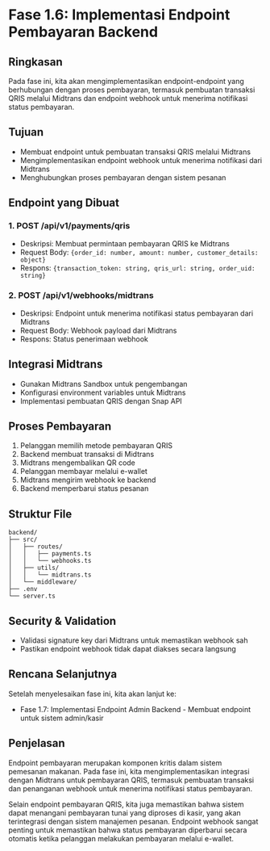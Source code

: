 # Fase 1.6: Implementasi Endpoint Pembayaran Backend

## Ringkasan
Pada fase ini, kita akan mengimplementasikan endpoint-endpoint yang berhubungan dengan proses pembayaran, termasuk pembuatan transaksi QRIS melalui Midtrans dan endpoint webhook untuk menerima notifikasi status pembayaran.

## Tujuan
- Membuat endpoint untuk pembuatan transaksi QRIS melalui Midtrans
- Mengimplementasikan endpoint webhook untuk menerima notifikasi dari Midtrans
- Menghubungkan proses pembayaran dengan sistem pesanan

## Endpoint yang Dibuat

### 1. POST /api/v1/payments/qris
- Deskripsi: Membuat permintaan pembayaran QRIS ke Midtrans
- Request Body: `{order_id: number, amount: number, customer_details: object}`
- Respons: `{transaction_token: string, qris_url: string, order_uid: string}`

### 2. POST /api/v1/webhooks/midtrans
- Deskripsi: Endpoint untuk menerima notifikasi status pembayaran dari Midtrans
- Request Body: Webhook payload dari Midtrans
- Respons: Status penerimaan webhook

## Integrasi Midtrans
- Gunakan Midtrans Sandbox untuk pengembangan
- Konfigurasi environment variables untuk Midtrans
- Implementasi pembuatan QRIS dengan Snap API

## Proses Pembayaran
1. Pelanggan memilih metode pembayaran QRIS
2. Backend membuat transaksi di Midtrans
3. Midtrans mengembalikan QR code
4. Pelanggan membayar melalui e-wallet
5. Midtrans mengirim webhook ke backend
6. Backend memperbarui status pesanan

## Struktur File
```
backend/
├── src/
│   ├── routes/
│   │   ├── payments.ts
│   │   └── webhooks.ts
│   ├── utils/
│   │   └── midtrans.ts
│   └── middleware/
├── .env
└── server.ts
```

## Security & Validation
- Validasi signature key dari Midtrans untuk memastikan webhook sah
- Pastikan endpoint webhook tidak dapat diakses secara langsung

## Rencana Selanjutnya
Setelah menyelesaikan fase ini, kita akan lanjut ke:
- Fase 1.7: Implementasi Endpoint Admin Backend - Membuat endpoint untuk sistem admin/kasir

## Penjelasan
Endpoint pembayaran merupakan komponen kritis dalam sistem pemesanan makanan. Pada fase ini, kita mengimplementasikan integrasi dengan Midtrans untuk pembayaran QRIS, termasuk pembuatan transaksi dan penanganan webhook untuk menerima notifikasi status pembayaran.

Selain endpoint pembayaran QRIS, kita juga memastikan bahwa sistem dapat menangani pembayaran tunai yang diproses di kasir, yang akan terintegrasi dengan sistem manajemen pesanan. Endpoint webhook sangat penting untuk memastikan bahwa status pembayaran diperbarui secara otomatis ketika pelanggan melakukan pembayaran melalui e-wallet.